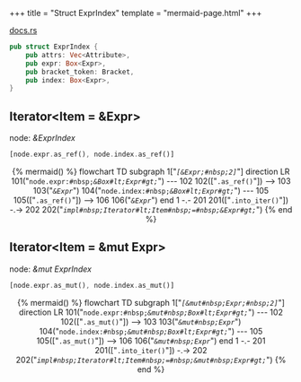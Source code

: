 +++
title = "Struct ExprIndex"
template = "mermaid-page.html"
+++

[docs.rs](https://docs.rs/syn/latest/syn/struct.ExprIndex.html)

```rust
pub struct ExprIndex {
    pub attrs: Vec<Attribute>,
    pub expr: Box<Expr>,
    pub bracket_token: Bracket,
    pub index: Box<Expr>,
}
```

## Iterator<Item = &Expr>

node: *&ExprIndex*

```rust
[node.expr.as_ref(), node.index.as_ref()]
```

<center>

{% mermaid() %}
    flowchart TD
        subgraph 1["<code><em>[&Expr;#nbsp;2]</em></code>"]
            direction LR
            101("<code>node.expr:#nbsp;<em>&Box#lt;Expr#gt;</em></code>") --- 102
            102(["<code>.as_ref()</code>"]) --> 103
            103("<code><em>&Expr</em></code>")
            104("<code>node.index:#nbsp;<em>&Box#lt;Expr#gt;</em></code>") --- 105
            105(["<code>.as_ref()</code>"]) --> 106
            106("<code><em>&Expr</em></code>")
        end
        1 -.- 201
        201(["<code>.into_iter()</code>"]) -.-> 202
        202("<code><em>impl#nbsp;Iterator#lt;Item#nbsp;=#nbsp;&Expr#gt;</em></code>")
{% end %}

</center>

## Iterator<Item = &mut Expr>

node: *&mut ExprIndex*

```rust
[node.expr.as_mut(), node.index.as_mut()]
```

<center>

{% mermaid() %}
    flowchart TD
        subgraph 1["<code><em>[&mut#nbsp;Expr;#nbsp;2]</em></code>"]
            direction LR
            101("<code>node.expr:#nbsp;<em>&mut#nbsp;Box#lt;Expr#gt;</em></code>") --- 102
            102(["<code>.as_mut()</code>"]) --> 103
            103("<code><em>&mut#nbsp;Expr</em></code>")
            104("<code>node.index:#nbsp;<em>&mut#nbsp;Box#lt;Expr#gt;</em></code>") --- 105
            105(["<code>.as_mut()</code>"]) --> 106
            106("<code><em>&mut#nbsp;Expr</em></code>")
        end
        1 -.- 201
        201(["<code>.into_iter()</code>"]) -.-> 202
        202("<code><em>impl#nbsp;Iterator#lt;Item#nbsp;=#nbsp;&mut#nbsp;Expr#gt;</em></code>")
{% end %}

</center>
